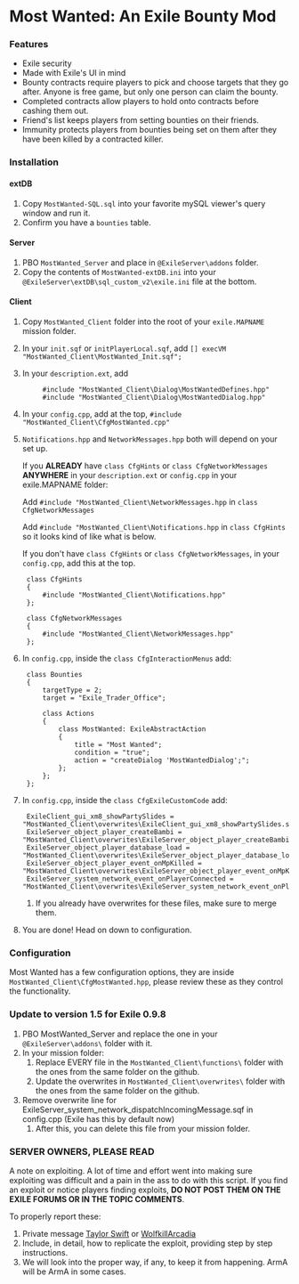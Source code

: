 # Most Wanted: An Exile Bounty Mod

### Features
* Exile security
* Made with Exile's UI in mind
* Bounty contracts require players to pick and choose targets that they go after. Anyone is free game, but only one person can claim the bounty.
* Completed contracts allow players to hold onto contracts before cashing them out.
* Friend's list keeps players from setting bounties on their friends.
* Immunity protects players from bounties being set on them after they have been killed by a contracted killer.

### Installation
#### extDB
1. Copy `MostWanted-SQL.sql` into your favorite mySQL viewer's query window and run it.
2. Confirm you have a `bounties` table.

#### Server
1. PBO `MostWanted_Server` and place in `@ExileServer\addons` folder.
2. Copy the contents of `MostWanted-extDB.ini` into your `@ExileServer\extDB\sql_custom_v2\exile.ini` file at the bottom.

#### Client
1. Copy `MostWanted_Client` folder into the root of your `exile.MAPNAME` mission folder.
2. In your `init.sqf` or `initPlayerLocal.sqf`, add `[] execVM "MostWanted_Client\MostWanted_Init.sqf";`
3. In your `description.ext`, add

            #include "MostWanted_Client\Dialog\MostWantedDefines.hpp"
            #include "MostWanted_Client\Dialog\MostWantedDialog.hpp"
4. In your `config.cpp`, add at the top, `#include "MostWanted_Client\CfgMostWanted.cpp"`
5. `Notifications.hpp` and `NetworkMessages.hpp` both will depend on your set up.

    If you **ALREADY** have `class CfgHints` or `class CfgNetworkMessages` **ANYWHERE** in your `description.ext` or `config.cpp` in your exile.MAPNAME folder:

    Add `#include "MostWanted_Client\NetworkMessages.hpp` in `class CfgNetworkMessages`

    Add `#include "MostWanted_Client\Notifications.hpp` in `class CfgHints` so it looks kind of like what is below.

    If you don't have `class CfgHints` or `class CfgNetworkMessages`, in your `config.cpp`, add this at the top. 

        class CfgHints
        {
            #include "MostWanted_Client\Notifications.hpp"
        };

        class CfgNetworkMessages
        {
            #include "MostWanted_Client\NetworkMessages.hpp"
        };
6. In `config.cpp`, inside the `class CfgInteractionMenus` add:

        class Bounties
        {
            targetType = 2;
            target = "Exile_Trader_Office";

            class Actions
            {
                class MostWanted: ExileAbstractAction
                {
                    title = "Most Wanted";
                    condition = "true";
                    action = "createDialog 'MostWantedDialog';";
                };
            };
        };
7. In `config.cpp`, inside the `class CfgExileCustomCode` add:

        ExileClient_gui_xm8_showPartySlides = "MostWanted_Client\overwrites\ExileClient_gui_xm8_showPartySlides.sqf";
        ExileServer_object_player_createBambi = "MostWanted_Client\overwrites\ExileServer_object_player_createBambi.sqf";
        ExileServer_object_player_database_load = "MostWanted_Client\overwrites\ExileServer_object_player_database_load.sqf";
        ExileServer_object_player_event_onMpKilled = "MostWanted_Client\overwrites\ExileServer_object_player_event_onMpKilled.sqf";
        ExileServer_system_network_event_onPlayerConnected = "MostWanted_Client\overwrites\ExileServer_system_network_event_onPlayerConnected.sqf";

    1. If you already have overwrites for these files, make sure to merge them.

8. You are done! Head on down to configuration.

### Configuration
Most Wanted has a few configuration options, they are inside `MostWanted_Client\CfgMostWanted.hpp`, please review these as they control the functionality.


### Update to version 1.5 for Exile 0.9.8
1. PBO MostWanted_Server and replace the one in your `@ExileServer\addons\` folder with it. 
2. In your mission folder:
	1. Replace EVERY file in the `MostWanted_Client\functions\` folder with the ones from the same folder on the github. 
	2. Update the overwrites in `MostWanted_Client\overwrites\` folder with the ones from the same folder on the github.
2. Remove overwrite line for ExileServer_system_network_dispatchIncomingMessage.sqf in config.cpp (Exile has this by default now) 
	1. After this, you can delete this file from your mission folder. 

### SERVER OWNERS, PLEASE READ
A note on exploiting. A lot of time and effort went into making sure exploiting was difficult and a pain in the ass to do with this script. If you find an exploit or notice players finding exploits, **DO NOT POST THEM ON THE EXILE FORUMS OR IN THE TOPIC COMMENTS**.

To properly report these:

1. Private message [Taylor Swift](http://www.exilemod.com/profile/472-taylor-swift/) or [WolfkillArcadia](http://www.exilemod.com/profile/12063-wolfkillarcadia/)
2. Include, in detail, how to replicate the exploit, providing step by step instructions.
3. We will look into the proper way, if any, to keep it from happening. ArmA will be ArmA in some cases.
